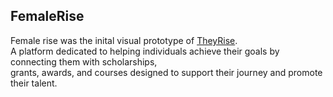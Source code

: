 ## FemaleRise
Female rise was the inital visual prototype of <a href="[theyrise.eu](https://theyrise.eu)" target="_blank">TheyRise</a>.<br>
A platform dedicated to helping individuals achieve their goals by connecting them with scholarships, <br>
grants, awards, and courses designed to support their journey and promote their talent.
